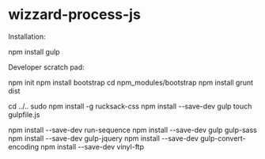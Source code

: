 # wizzard-process-js


Installation:

npm install
gulp


Developer scratch pad:

npm init
npm install bootstrap
cd npm_modules/bootstrap
npm install
grunt dist

cd ../..
sudo npm install -g rucksack-css
npm install --save-dev gulp
touch gulpfile.js

npm install --save-dev run-sequence
npm install --save-dev gulp gulp-sass
npm install --save-dev gulp-jquery
npm install --save-dev gulp-convert-encoding
npm install --save-dev vinyl-ftp